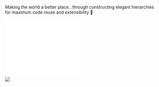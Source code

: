 Making the world a better place...through constructing elegant hierarchies for maximum code reuse and extensibility 🤡

<a href="https://github.com/adrianlshaw">
  <img align="center" width="49%" src="./github-habits.svg" />
</a>
<br/>
<a href="https://github.com/adrianlshaw">
  <img align="center" width="49%" src="./iso-calendar.svg" />
</a>
